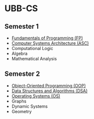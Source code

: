 # UBB-CS
## Semester 1
- [Fundamentals of Programming (FP)](https://github.com/protdm22/UBB-FP)
- [Computer Systems Architecture (ASC)](https://github.com/protdm22/UBB-ASC)
- Computational Logic
- Algebra
- Mathematical Analysis
## Semester 2
- [Object-Oriented Programming (OOP)](https://github.com/protdm22/UBB-OOP)
- [Data Structures and Algorithms (DSA)](https://github.com/protdm22/UBB-DSA)
- [Operating Systems (OS)](https://github.com/protdm22/UBB-OS)
- Graphs
- Dynamic Systems
- Geometry
